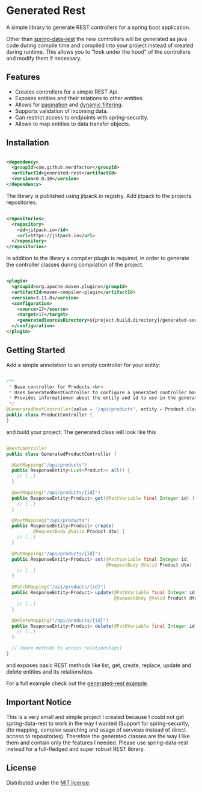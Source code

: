 # Generated Rest

A simple library to generate REST controllers for a spring boot application.

Other than [spring-data-rest](https://github.com/spring-projects/spring-data-rest) the new controllers
will be generated as java code during compile time and compiled into
your project instead of created during runtime. This allows you to
"look under the hood" of the controllers and modify them if necessary.

## Features

* Creates controllers for a simple REST Api.
* Exposes entities and their relations to other entities.
* Allows for [pagination](https://docs.spring.io/spring-data/rest/docs/current/reference/html/#paging-and-sorting)
  and [dynamic filtering](https://github.com/turkraft/spring-filter).
* Supports validation of incoming data.
* Can restrict access to endpoints with spring-security.
* Allows to map entities to data transfer objects.

## Installation

```xml

<dependency>
  <groupId>com.github.nerdfactor</groupId>
  <artifactId>generated-rest</artifactId>
  <version>0.0.10</version>
</dependency>
```

The library is published using jitpack.io registry. Add jitpack to the
projects repositories.

```xml

<repositories>
  <repository>
    <id>jitpack.io</id>
    <url>https://jitpack.io</url>
  </repository>
</repositories>
```

In addition to the library a compiler plugin is required, in order
to generate the controller classes during compilation of the project.

```xml

<plugin>
  <groupId>org.apache.maven.plugins</groupId>
  <artifactId>maven-compiler-plugin</artifactId>
  <version>3.11.0</version>
  <configuration>
    <source>17</source>
    <target>17</target>
    <generatedSourcesDirectory>${project.build.directory}/generated-sources/</generatedSourcesDirectory>
  </configuration>
</plugin>
```

## Getting Started

Add a simple annotation to an empty controller for your entity:

```java

/**
 * Base controller for Products.<br>
 * Uses GeneratedRestController to configure a generated controller based on the controller.
 * Provides informationen about the entity and id to use in the generated controller.
 */
@GeneratedRestController(value = "/api/products", entity = Product.class, id = Integer.class)
public class ProductController {
}
```

and build your project. The generated class will look like this

```java

@RestController
public class GeneratedProductController {

  @GetMapping("/api/products")
  public ResponseEntity<List<Product>> all() {
    // [..]
  }

  @GetMapping("/api/products/{id}")
  public ResponseEntity<Product> get(@PathVariable final Integer id) {
    // [..]
  }

  @PostMapping("/api/products")
  public ResponseEntity<Product> create(
          @RequestBody @Valid Product dto) {
    // [..]
  }

  @PutMapping("/api/products/{id}")
  public ResponseEntity<Product> set(@PathVariable final Integer id,
                                     @RequestBody @Valid Product dto) {
    // [..]
  }

  @PatchMapping("/api/products/{id}")
  public ResponseEntity<Product> update(@PathVariable final Integer id,
                                        @RequestBody @Valid Product dto) {
    // [..]
  }

  @DeleteMapping("/api/products/{id}")
  public ResponseEntity<Product> delete(@PathVariable final Integer id) {
    // [..]
  }

  // [more methods to access relationships]
}
```

and exposes basic REST methods like list, get, create, replace, update and delete entities and its relationships.

For a full example check out the [generated-rest example](https://github.com/nerdfactor/Generated-Example).

## Important Notice

This is a very small and simple project I created because I could not
get spring-data-rest to work in the way I wanted (Support for
spring-security, dto mapping, complex searching and usage of services
instead of direct access to repositories). Therefore the generated
classes are the way I like them and contain only the features I needed.
Please use spring-data-rest instead for a full-fledged and super
robust REST library.

## License

Distributed under the [MIT license](LICENSE.md).